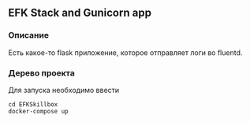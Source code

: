 ## EFK Stack and Gunicorn app

### Описание
Есть какое-то flask приложение, которое отправляет логи во fluentd.

### Дерево проекта


Для запуска необходимо ввести

```
cd EFKSkillbox
docker-compose up
```
